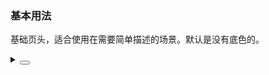 ### 基本用法

基础页头，适合使用在需要简单描述的场景。默认是没有底色的。

<div class="cell-demo vp-raw">
  <div :style="{ background: 'var(--color-fill-2)', padding: '28px' }">
    <yc-page-header
      :style="{ background: 'var(--color-bg-2)' }"
      title="ArcoDesign"
      subtitle="ArcoDesign Vue 2.0">
      <template #extra>
        <yc-radio-group
          type="button"
          default-value="large">
          <yc-radio value="mini">Mini</yc-radio>
          <yc-radio value="small">Small</yc-radio>
          <yc-radio value="large">Large</yc-radio>
        </yc-radio-group>
      </template>
    </yc-page-header>
  </div>
</div>

<details>
<summary>
 <button class="code-btn"  >
    <icon-code />
 </button>
</summary>

```vue
<template>
  <div :style="{ background: 'var(--color-fill-2)', padding: '28px' }">
    <yc-page-header
      :style="{ background: 'var(--color-bg-2)' }"
      title="ArcoDesign"
      subtitle="ArcoDesign Vue 2.0">
      <template #extra>
        <yc-radio-group
          type="button"
          default-value="large">
          <yc-radio value="mini">Mini</yc-radio>
          <yc-radio value="small">Small</yc-radio>
          <yc-radio value="large">Large</yc-radio>
        </yc-radio-group>
      </template>
    </yc-page-header>
  </div>
</template>
```

</details>
